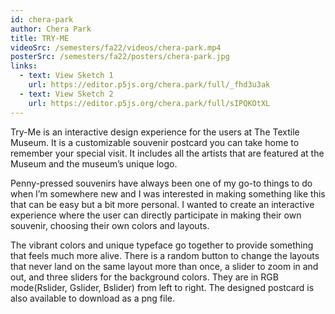 ```yaml
---
id: chera-park
author: Chera Park
title: TRY-ME
videoSrc: /semesters/fa22/videos/chera-park.mp4
posterSrc: /semesters/fa22/posters/chera-park.jpg
links:
  - text: View Sketch 1
    url: https://editor.p5js.org/chera.park/full/_fhd3u3ak
  - text: View Sketch 2
    url: https://editor.p5js.org/chera.park/full/sIPQKOtXL
---
```


Try-Me is an interactive design experience for the users at The Textile Museum. It is a customizable souvenir postcard you can take home to remember your special visit. It includes all the artists that are featured at the Museum and the museum’s unique logo.

Penny-pressed souvenirs have always been one of my go-to things to do when I’m somewhere new and I was interested in making something like this that can be easy but a bit more personal. I wanted to create an interactive experience where the user can directly participate in making their own souvenir, choosing their own colors and layouts.

The vibrant colors and unique typeface go together to provide something that feels much more alive. There is a random button to change the layouts that never land on the same layout more than once, a slider to zoom in and out, and three sliders for the background colors. They are in RGB mode(Rslider, Gslider, Bslider) from left to right. The designed postcard is also available to download as a png file.
